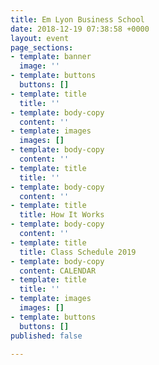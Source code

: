```yaml
---
title: Em Lyon Business School
date: 2018-12-19 07:38:58 +0000
layout: event
page_sections:
- template: banner
  image: ''
- template: buttons
  buttons: []
- template: title
  title: ''
- template: body-copy
  content: ''
- template: images
  images: []
- template: body-copy
  content: ''
- template: title
  title: ''
- template: body-copy
  content: ''
- template: title
  title: How It Works
- template: body-copy
  content: ''
- template: title
  title: Class Schedule 2019
- template: body-copy
  content: CALENDAR
- template: title
  title: ''
- template: images
  images: []
- template: buttons
  buttons: []
published: false

---
```

